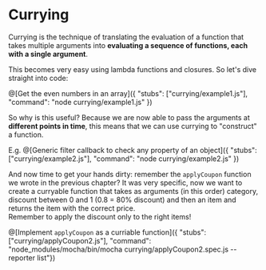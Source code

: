 # Currying
Currying is the technique of translating the evaluation of a function that takes multiple arguments into **evaluating a sequence of functions, each with a single argument**.

This becomes very easy using lambda functions and closures. So let's dive straight into code:

@[Get the even numbers in an array]({ "stubs": ["currying/example1.js"], "command": "node currying/example1.js" })

So why is this useful? Because we are now able to pass the arguments at **different points in time**, this means that we can use currying to "construct" a function.

E.g.
@[Generic filter callback to check any property of an object]({ "stubs": ["currying/example2.js"], "command": "node currying/example2.js" })

And now time to get your hands dirty: remember the `applyCoupon` function we wrote in the previous chapter? It was very specific, now we want to create a curryable function that takes as arguments (in this order) category, discount between 0 and 1 (0.8 = 80% discount) and then an item and returns the item with the correct price.  
Remember to apply the discount only to the right items!

@[Implement `applyCoupon` as a curriable function]({ "stubs": ["currying/applyCoupon2.js"], "command": "node_modules/mocha/bin/mocha currying/applyCoupon2.spec.js --reporter list"})
